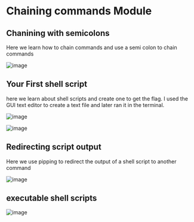 # Chaining commands Module

## Chanining with semicolons
Here we learn how to chain commands and use a semi colon to chain commands

![image](https://github.com/user-attachments/assets/d8304c91-1400-43a1-8719-e20dbfe8579a)

## Your First shell script
here we learn about shell scripts and create one to get the flag. I used the GUI text editor to create a text file and later ran it in the terminal.

![image](https://github.com/user-attachments/assets/21e6d33c-acaf-4306-86eb-54c62ab50b04)

![image](https://github.com/user-attachments/assets/a87886fe-1e7e-4a56-ad9c-d6c9ccb1f006)

## Redirecting script output
Here we use pipping to redirect the output of a shell script to another command

![image](https://github.com/user-attachments/assets/70b6434c-da84-450e-bfa1-6ae1273e51af)

## executable shell scripts

![image](https://github.com/user-attachments/assets/cf8fb4ca-83b2-438a-9661-44efe27a0208)
